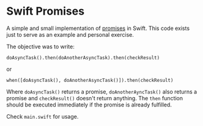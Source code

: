 # Swift Promises
A simple and small implementation of [promises](http://en.wikipedia.org/wiki/Futures_and_promises) in Swift. This code exists just to serve as an example and personal exercise.

The objective was to write:

`doAsyncTask().then(doAnotherAsyncTask).then(checkResult)`

or

`when([doAsyncTask(), doAnotherAsyncTask()]).then(checkResult)`

Where `doAsyncTask()` returns a promise, `doAnotherAyncTask()` also returns a promise and `checkResult()` doesn't return anything. The `then` function should be executed immediately if the promise is already fulfilled.

Check `main.swift` for usage.